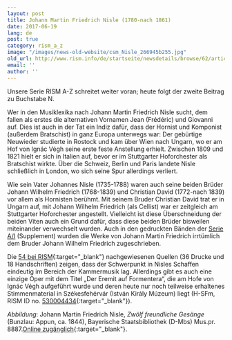 ```yaml
---
layout: post
title: Johann Martin Friedrich Nisle (1780-nach 1861)
date: 2017-06-19
lang: de
post: true
category: rism_a_z
image: "/images/news-old-website/csm_Nisle_266945b255.jpg"
old_url: http://www.rism.info/de/startseite/newsdetails/browse/62/article/64/johann-martin-friedrich-nisle-1780-after-1861.html
email: ''
author: ''
---
```



Unsere Serie RISM A-Z schreitet weiter voran; heute folgt der zweite Beitrag zu Buchstabe N.

Wer in den Musiklexika nach Johann Martin Friedrich Nisle sucht, dem fallen als erstes die alternativen Vornamen Jean (Frédéric) und Giovanni auf. Dies ist auch in der Tat ein Indiz dafür, dass der Hornist und Komponist (außerdem Bratschist) in ganz Europa unterwegs war: Der gebürtige Neuwieder studierte in Rostock und kam über Wien nach Ungarn, wo er am Hof von Ignác Végh seine erste feste Anstellung erhielt. Zwischen 1809 und 1821 hielt er sich in Italien auf, bevor er im Stuttgarter Hoforchester als Bratschist wirkte. Über die Schweiz, Berlin und Paris landete Nisle schließlich in London, wo sich seine Spur allerdings verliert.

Wie sein Vater Johannes Nisle (1735-1788) waren auch seine beiden Brüder Johann Wilhelm Friedrich (1768-1839) und Christian David (1772-nach 1839) vor allem als Hornisten berühmt. Mit seinem Bruder Christian David trat er in Ungarn auf, mit Johann Wilhelm Friedrich (als Cellist) war er zeitgleich am Stuttgarter Hoforchester angestellt. Vielleicht ist diese Überschneidung der beiden Viten auch ein Grund dafür, dass diese beiden Brüder bisweilen miteinander verwechselt wurden. Auch in den gedruckten Bänden der [Serie A/I](/de/publikationen.html#c41) (Supplement) wurden die Werke von Johann Martin Friedrich irrtümlich dem Bruder Johann Wilhelm Friedrich zugeschrieben.



Die [54 bei RISM](https://opac.rism.info/metaopac/search?View=rism&q=117022381){:target="_blank"} nachgewiesenen Quellen (36 Drucke und 18 Handschriften) zeigen, dass der Schwerpunkt in Nisles Schaffen eindeutig im Bereich der Kammermusik lag. Allerdings gibt es auch eine einzige Oper mit dem Titel „Der Eremit auf Formentera“, die am Hofe von Ignác Végh aufgeführt wurde und deren heute nur noch teilweise erhaltenes Stimmenmaterial in Székesfehérvár (István Király Múzeum) liegt (H-SFm, RISM ID no. [530004434](https://opac.rism.info/search?id=530004434){:target="_blank"}).

_Abbildung_: Johann Martin Friedrich Nisle, _Zwölf freundliche Gesänge_ (Bunzlau: Appun, ca. 1844), Bayerische Staatsbibliothek (D-Mbs) Mus.pr. 8887.[Online zugänglich](https://opacplus.bsb-muenchen.de/Vta2/bsb11161810/bsb:BV007853769){:target="_blank"}.



<script type="text/javascript">var switchTo5x=true;</script><script type="text/javascript" src="http://w.sharethis.com/button/buttons.js"></script><script type="text/javascript">stLight.options({publisher: "9b601438-1ce1-49d8-bfd7-9cff5df54c17", doNotHash: false, doNotCopy: false, hashAddressBar: false});</script>